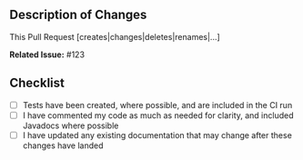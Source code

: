 ## Description of Changes

<!-- Give us a good description of what your pull request is doing so we can properly review it -->
This Pull Request [creates|changes|deletes|renames|...]

<!-- Remove if this is a bespoke PR, not tied to an issue -->
**Related Issue:** #123

## Checklist

- [ ] Tests have been created, where possible, and are included in the CI run
- [ ] I have commented my code as much as needed for clarity, and included Javadocs where possible
- [ ] I have updated any existing documentation that may change after these changes have landed
